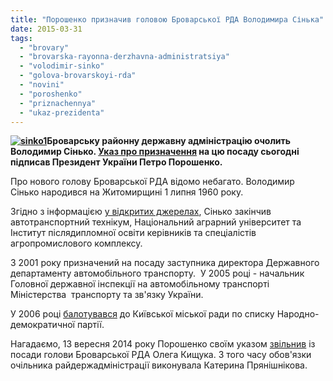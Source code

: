 ```yaml
---
title: "Порошенко призначив головою Броварської РДА Володимира Сінька"
date: 2015-03-31
tags: 
  - "brovary"
  - "brovarska-rayonna-derzhavna-administratsiya"
  - "volodimir-sinko"
  - "golova-brovarskoyi-rda"
  - "novini"
  - "poroshenko"
  - "priznachennya"
  - "ukaz-prezidenta"
---
```


**[![sinko1](https://mpz.brovary.org/wp-content/uploads/2015/03/sinko1.jpg)](https://mpz.brovary.org/wp-content/uploads/2015/03/sinko1.jpg)Броварську районну державну адміністрацію очолить Володимир Сінько. [Указ про призначення](http://www.president.gov.ua/documents/19203.html) на цю посаду сьогодні підписав Президент України Петро Порошенко.**

Про нового голову Броварської РДА відомо небагато. Володимир Сінько народився на Житомирщині 1 липня 1960 року.

Згідно з інформацією [у відкритих джерелах](http://who-is-who.ua/main/page/zhitomir/64/23), Сінько закінчив автотранспортний технікум, Національний аграрний університет та Інститут післядипломної освіти керівників та спеціалістів агропромислового комплексу.

З 2001 року призначений на посаду заступника директора Державного департаменту автомобільного транспорту.  У 2005 році - начальник Головної державної інспекції на автомобільному транспорті Міністерства  транспорту та зв'язку України.

У 2006 році [балотувався](http://www.kreschatic.kiev.ua/ua/2814/art/30445.html) до Київської міської ради по списку Народно-демократичної партії.

Нагадаємо, 13 вересня 2014 року Порошенко своїм указом [звільнив](https://mpz.brovary.org/prezident-poroshenko-zvilniv-olega-kishhuka-z-posadi-golovi-brovarskoyi-rda/) із посади голови Броварської РДА Олега Кищука. З того часу обов'язки очільника райдержадміністрації виконувала Катерина Прянішнікова.
